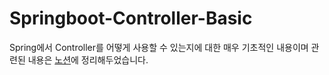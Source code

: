 # Springboot-Controller-Basic

Spring에서 Controller를 어떻게 사용할 수 있는지에 대한 매우 기초적인 내용이며 관련된 내용은 [노션](https://jongminzzang.notion.site/SNS-Chapter-2-Controller-f3c367308eff46bcacb5bda4a5c8e240)에 정리해두었습니다.
